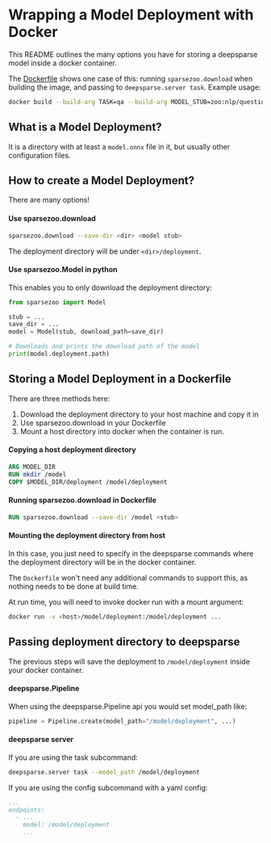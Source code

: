<!--
Copyright (c) 2021 - present / Neuralmagic, Inc. All Rights Reserved.

Licensed under the Apache License, Version 2.0 (the "License");
you may not use this file except in compliance with the License.
You may obtain a copy of the License at

   http://www.apache.org/licenses/LICENSE-2.0

Unless required by applicable law or agreed to in writing,
software distributed under the License is distributed on an "AS IS" BASIS,
WITHOUT WARRANTIES OR CONDITIONS OF ANY KIND, either express or implied.
See the License for the specific language governing permissions and
limitations under the License.
-->

# Wrapping a Model Deployment with Docker

This README outlines the many options you have for storing a deepsparse model inside
a docker container.

The [Dockerfile](Dockerfile) shows one case of this: running `sparsezoo.download`
when building the image, and passing to `deepsparse.server task`. Example usage:

```bash
docker build --build-arg TASK=qa --build-arg MODEL_STUB=zoo:nlp/question_answering/bert-base/pytorch/huggingface/squad/pruned95_obs_quant-none -t qa .
```

## What is a Model Deployment?

It is a directory with at least a `model.onnx` file in it, but usually other configuration files.

## How to create a Model Deployment?

There are many options!

#### Use sparsezoo.download

```bash
sparsezoo.download --save-dir <dir> <model stub>
```

The deployment directory will be under `<dir>/deployment`.

#### Use sparsezoo.Model in python

This enables you to only download the deployment directory:

```python
from sparsezoo import Model

stub = ...
save_dir = ...
model = Model(stub, download_path=save_dir)

# Downloads and prints the download path of the model
print(model.deployment.path)
```

## Storing a Model Deployment in a Dockerfile

There are three methods here:
1. Download the deployment directory to your host machine and copy it in
2. Use sparsezoo.download in your Dockerfile
3. Mount a host directory into docker when the container is run.

#### Copying a host deployment directory

```Dockerfile
ARG MODEL_DIR
RUN mkdir /model
COPY $MODEL_DIR/deployment /model/deployment
```

#### Running sparsezoo.download in Dockerfile

```Dockerfile
RUN sparsezoo.download --save-dir /model <stub>
```

#### Mounting the deployment directory from host

In this case, you just need to specify in the deepsparse commands
where the deployment directory will be in the docker container.

The `Dockerfile` won't need any additional commands to support this,
as nothing needs to be done at build time.

At run time, you will need to invoke docker run with a mount argument:

```bash
docker run -v <host>/model/deployment:/model/deployment ...
```

## Passing deployment directory to deepsparse

The previous steps will save the deployment to `/model/deployment` inside
your docker container.

#### deepsparse.Pipeline

When using the deepsparse.Pipeline api you would set model_path like:

```python
pipeline = Pipeline.create(model_path="/model/deployment", ...)
```

#### deepsparse server

If you are using the task subcommand:
```bash
deepsparse.server task --model_path /model/deployment
```

If you are using the config subcommand with a yaml config:
```yaml
...
endpoints:
  - ...
    model: /model/deployment
    ...
```
